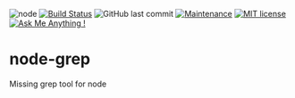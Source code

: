 ![node](https://img.shields.io/node/v/node-grep-tool)
[![Build Status](https://travis-ci.org/Oldenborg/node-grep.svg?branch=master)](https://travis-ci.org/Oldenborg/node-grep)
![GitHub last commit](https://img.shields.io/github/last-commit/oldenborg/node-grep)
[![Maintenance](https://img.shields.io/badge/Maintained%3F-yes-green.svg)](https://github.com/Oldenborg/node-grep/graphs/commit-activity)
[![MIT license](https://img.shields.io/badge/License-MIT-blue.svg)](https://lbesson.mit-license.org/)
[![Ask Me Anything !](https://img.shields.io/badge/Ask%20me-anything-1abc9c.svg)](https://github.com/oldenborg/node-grep/issues/new)



# node-grep
Missing grep tool for node
